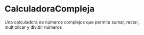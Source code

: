 # CalculadoraCompleja
 Una calculadora de números complejos que permite sumar, restar, multiplicar y dividir números
